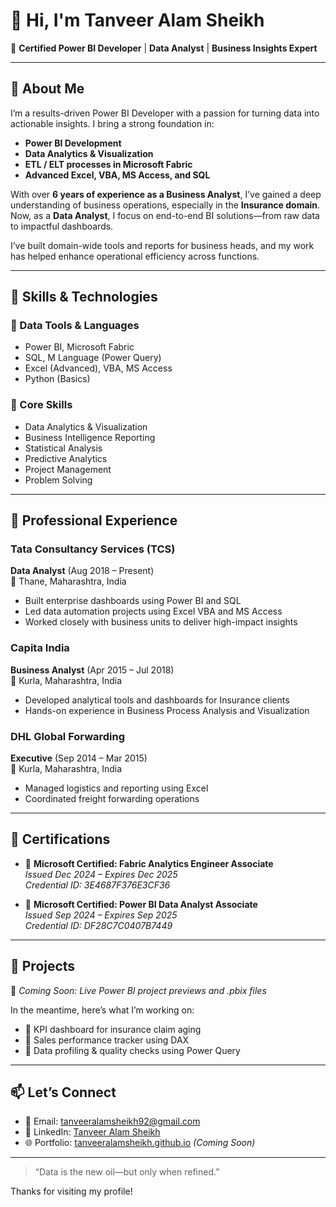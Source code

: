 # 👋 Hi, I'm Tanveer Alam Sheikh

🎯 **Certified Power BI Developer** | **Data Analyst** | **Business Insights Expert**

---

## 📌 About Me

I’m a results-driven Power BI Developer with a passion for turning data into actionable insights. I bring a strong foundation in:

- **Power BI Development**
- **Data Analytics & Visualization**
- **ETL / ELT processes in Microsoft Fabric**
- **Advanced Excel, VBA, MS Access, and SQL**

With over **6 years of experience as a Business Analyst**, I’ve gained a deep understanding of business operations, especially in the **Insurance domain**. Now, as a **Data Analyst**, I focus on end-to-end BI solutions—from raw data to impactful dashboards.

I’ve built domain-wide tools and reports for business heads, and my work has helped enhance operational efficiency across functions.

---

## 🧠 Skills & Technologies

### 🔹 Data Tools & Languages
- Power BI, Microsoft Fabric
- SQL, M Language (Power Query)
- Excel (Advanced), VBA, MS Access
- Python (Basics)

### 🔹 Core Skills
- Data Analytics & Visualization
- Business Intelligence Reporting
- Statistical Analysis
- Predictive Analytics
- Project Management
- Problem Solving

---

## 🏢 Professional Experience

### Tata Consultancy Services (TCS)  
**Data Analyst** (Aug 2018 – Present)  
📍 Thane, Maharashtra, India  
- Built enterprise dashboards using Power BI and SQL  
- Led data automation projects using Excel VBA and MS Access  
- Worked closely with business units to deliver high-impact insights

### Capita India  
**Business Analyst** (Apr 2015 – Jul 2018)  
📍 Kurla, Maharashtra, India  
- Developed analytical tools and dashboards for Insurance clients  
- Hands-on experience in Business Process Analysis and Visualization

### DHL Global Forwarding  
**Executive** (Sep 2014 – Mar 2015)  
📍 Kurla, Maharashtra, India  
- Managed logistics and reporting using Excel  
- Coordinated freight forwarding operations

---

## 📜 Certifications

- 🏅 **Microsoft Certified: Fabric Analytics Engineer Associate**  
  *Issued Dec 2024 – Expires Dec 2025*  
  *Credential ID: 3E4687F376E3CF36*

- 🏅 **Microsoft Certified: Power BI Data Analyst Associate**  
  *Issued Sep 2024 – Expires Sep 2025*  
  *Credential ID: DF28C7C0407B7449*

---

## 📁 Projects

🚧 *Coming Soon: Live Power BI project previews and .pbix files*

In the meantime, here’s what I’m working on:
- 🔸 KPI dashboard for insurance claim aging
- 🔸 Sales performance tracker using DAX
- 🔸 Data profiling & quality checks using Power Query

---

## 📫 Let’s Connect

- 📧 Email: tanveeralamsheikh92@gmail.com  
- 💼 LinkedIn: [Tanveer Alam Sheikh](https://www.linkedin.com/in/tanveeralamsheikh/)  
- 🌐 Portfolio: [tanveeralamsheikh.github.io](https://tanveeralamsheikh.github.io) *(Coming Soon)*

---

> “Data is the new oil—but only when refined.”

Thanks for visiting my profile!
